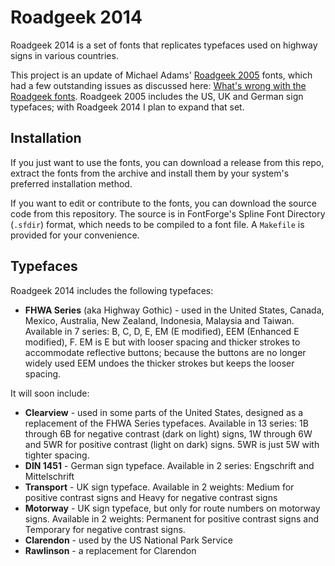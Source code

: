 # Roadgeek 2014

Roadgeek 2014 is a set of fonts that replicates typefaces used on highway signs 
in various countries.

This project is an update of Michael Adams' [Roadgeek 2005](http://n1en.org/roadgeek/)
fonts, which had a few outstanding issues as discussed here:
[What's wrong with the Roadgeek fonts](http://www.aaroads.com/forum/index.php?topic=12353.0).
Roadgeek 2005  includes the US, UK and German sign typefaces; with Roadgeek
2014 I plan to expand that set.

## Installation

If you just want to use the fonts, you can download a release from this repo,
extract the fonts from the archive and install them by your system's preferred
installation method.

If you want to edit or contribute to the fonts, you can download the source
code from this repository. The source is in FontForge's Spline Font Directory
(`.sfdir`) format, which needs to be compiled to a font file. A `Makefile` is
provided for your convenience.

## Typefaces

Roadgeek 2014 includes the following typefaces:

* **FHWA Series** (aka Highway Gothic) - used in the United States, Canada, 
  Mexico, Australia, New Zealand, Indonesia, Malaysia and Taiwan. Available in
  7 series: B, C, D, E, EM (E modified), EEM (Enhanced E modified), F. EM is
  E but with looser spacing and thicker strokes to accommodate reflective
  buttons; because the buttons are no longer widely used EEM undoes the thicker
  strokes but keeps the looser spacing.

It will soon include:

* **Clearview** - used in some parts of the United States, designed as a 
  replacement of the FHWA Series typefaces. Available in 13 series: 1B through
  6B  for negative contrast (dark on light) signs, 1W through 6W and 5WR for
  positive contrast (light on dark) signs. 5WR is just 5W with tighter spacing.
* **DIN 1451** - German sign typeface. Available in 2 series: Engschrift and 
  Mittelschrift
* **Transport** - UK sign typeface. Available in 2 weights: Medium for positive
  contrast signs and Heavy for negative contrast signs
* **Motorway** - UK sign typeface, but only for route numbers on motorway signs.
  Available in 2 weights: Permanent for positive contrast signs and Temporary
  for negative contrast signs.
* **Clarendon** - used by the US National Park Service
* **Rawlinson** - a replacement for Clarendon
